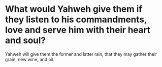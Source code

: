 # What would Yahweh give them if they listen to his commandments, love and serve him with their heart and soul?

Yahweh will give them the former and latter rain, that they may gather their grain, new wine, and oil.

